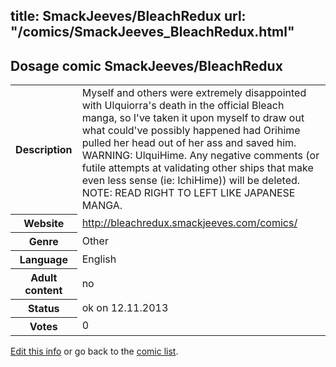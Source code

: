 title: SmackJeeves/BleachRedux
url: "/comics/SmackJeeves_BleachRedux.html"
---
Dosage comic SmackJeeves/BleachRedux
-----------------------------------------

<p id="msg"></p>
<script type="text/javascript">
if (window.location.search === '?edit_info_mail=sent_ok') {
  var elem = document.getElementById("msg");
  elem.innerHTML = 'Edited information sucessfully sent for review, which is usually done daily. Thanks!';
  elem.className = 'ok';
}
</script>
<table class="comicinfo">
<tr>
<th>Description</th><td>Myself and others were extremely disappointed with Ulquiorra's death in the official Bleach manga, so I've taken it upon myself to draw out what could've possibly happened had Orihime pulled her head out of her ass and saved him. WARNING: UlquiHime. Any negative comments (or futile attempts at validating other ships that make even less sense (ie: IchiHime)) will be deleted. NOTE: READ RIGHT TO LEFT LIKE JAPANESE MANGA.</td>
</tr>
<tr>
<th>Website</th><td><a href="http://bleachredux.smackjeeves.com/comics/">http://bleachredux.smackjeeves.com/comics/</a></td>
</tr>
<tr>
<th>Genre</th><td>Other</td>
</tr>
<tr>
<th>Language</th><td>English</td>
</tr>
<tr>
<th>Adult content</th><td>no</td>
</tr>
<tr>
<th>Status</th><td>ok on 12.11.2013</td>
</tr>
<tr>
<th>Votes</th><td>0</td>
</tr>
</table>

[Edit this info](SmackJeeves_BleachRedux_edit.html) or go back to the [comic list](../comic-index.html).

